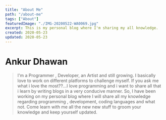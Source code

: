```yaml
---
title: "About Me"
path: "/about-me"
tags: ["About"]
featuredImage: "./IMG-20200522-WA0069.jpg"
excerpt: This is my personal blog where I'm sharing my all knowledge.
created: 2020-05-23
updated: 2020-05-23
---
```




# Ankur Dhawan

>I'm a Programmer , Developer, an Artist and still growing.
>I basically love to work on different platforms to challenge myself.
>If you ask me what i love the most??...I love programming and i want to share all that i learn by writing blogs in a very conducive manner.
>So, I have been working on my personal blog where I will share all my knowledge regarding programming , development, coding languages and what not.
Come learn with me all the new new stuff to groom your knowledge and keep yourself updated.